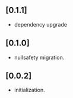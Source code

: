 ## [0.1.1]

* dependency upgrade

## [0.1.0]

* nullsafety migration.

## [0.0.2]

* initialization.
